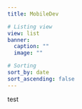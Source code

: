 ```yaml
---
title: MobileDev

# Listing view
view: list
banner:
  caption: ""
  image: ""

# Sorting
sort_by: date
sort_ascending: false
---
```


test
